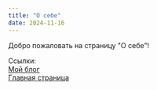```yaml
---
title: "О себе"
date: 2024-11-16
---
```


Добро пожаловать на страницу "О себе"!  

Ссылки:  
[Мой блог](/post/)  
[Главная страница](/)
